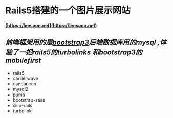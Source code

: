 # Rails5搭建的一个图片展示网站
#### [https://leesoon.net](https://leesoon.net)
_前端框架用的是[bootstrap3](https://getbootstrap.com/)后端数据库用的mysql ,体验了一把rails5的turbolinks 和bootstrap3的 mobilefirst_
---- 
+ rails5
+ carrierwave
+ cancancan
+ mysql2
+ puma
+ bootstrap-sass
+ slim-rails
+ turbolink